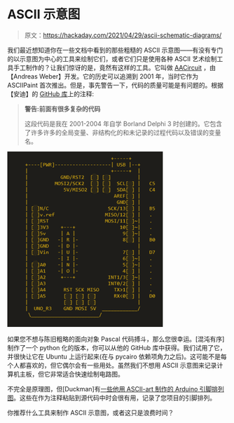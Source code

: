 # ASCII 示意图

> 原文：<https://hackaday.com/2021/04/29/ascii-schematic-diagrams/>

我们最近想知道你在一些文档中看到的那些粗糙的 ASCII 示意图——有没有专门的以示意图为中心的工具来绘制它们，或者它们只是使用各种 ASCII 艺术绘制工具手工制作的？让我们惊讶的是，竟然有这样的工具。它叫做 [AACircuit](https://josoansi.de/aacircuit.php) ，由【Andreas Weber】开发。它的历史可以追溯到 2001 年，当时它作为 ASCIIPaint 首次推出。但是，事先警告一下，代码的质量可能是有问题的。根据【安迪】的 [GitHub 库](https://github.com/Andy1978/AACircuit)上的注释:

> **警告:前面有很多复杂的代码**
> 
> 这段代码是我在 2001-2004 年自学 Borland Delphi 3 时创建的。它包含了许多许多的全局变量、非结构化的和未记录的过程代码以及错误的变量名。

[![](img/a38f0898209ccbcdc2bb94041a7f40be.png)](https://hackaday.com/wp-content/uploads/2021/04/aacircuit-duckman-arduino-uno-pinout-1.png)

如果您不想与陈旧粗略的面向对象 Pascal 代码搏斗，那么您很幸运。[混沌有序]制作了一个 python 化的版本，你可以从他的 GitHub 库中获得。我们试用了它，并很快让它在 Ubuntu 上运行起来(在与 pycairo 依赖项角力之后)。这可能不是每个人都喜欢的，但它偶尔会有一些用处。虽然我们不想用 ASCII 示意图来记录计算机主板，但它非常适合快速绘制电路图。

不完全是原理图，但[Duckman]有[一些他用 ASCII-art 制作的 Arduino 引脚排列图](http://busyducks.com/wp_4_1/2015/11/16/ascii-art-arduino-pinouts/)。这些在作为注释粘贴到源代码中时会很有用，记录了您项目的引脚排列。

你推荐什么工具来制作 ASCII 示意图，或者这只是浪费时间？
